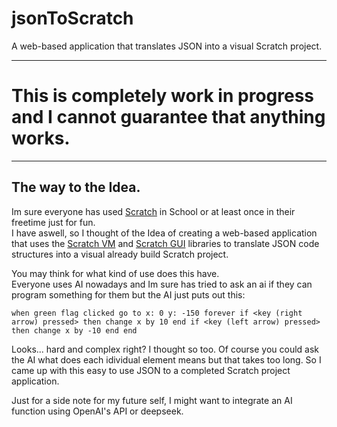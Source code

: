 # jsonToScratch
A web-based application that translates JSON into a visual Scratch project.

---

# This is completely work in progress and I cannot guarantee that anything works.

---

## The way to the Idea.
Im sure everyone has used [Scratch](https://scratch.mit.edu) in School or at least once in their freetime just for fun. <br>
I have aswell, so I thought of the Idea of creating a web-based application that uses the [Scratch VM](https://github.com/scratchfoundation/scratch-vm) and [Scratch GUI](https://github.com/scratchfoundation/scratch-gui) libraries to translate JSON code structures into a visual already build Scratch project.

You may think for what kind of use does this have. <br> 
Everyone uses AI nowadays and Im sure has tried to ask an ai if they can program something for them but the AI just puts out this:

`when green flag clicked
go to x: 0 y: -150
forever
  if <key (right arrow) pressed> then
    change x by 10
  end
  if <key (left arrow) pressed> then
    change x by -10
  end
end`

Looks... hard and complex right? I thought so too. Of course you could ask the AI what does each idividual element means but that takes too long. So I came up with this easy to use JSON to a completed Scratch project application.

Just for a side note for my future self, I might want to integrate an AI function using OpenAI's API or deepseek.
